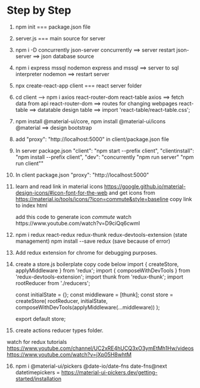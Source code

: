 # Step by Step

1. npm init === package.json file
2. server.js === main source for server
3. npm i -D concurrently json-server
   concurrently ==> server restart
   json-server ==> json database source
4. npm i express mssql nodemon
   express and mssql ==> server to sql interpreter
   nodemon ==> restart server
5. npx create-react-app client === react server folder
6. cd client --> npm i axios react-router-dom react-table
   axios ==> fetch data from api
   react-router-dom ==> routes for changing webpages
   react-table ==> datatable
   design table ==> import 'react-table/react-table.css';
7. npm install @material-ui/core, npm install @material-ui/icons  
   @material ==> design bootstrap
8. add "proxy": "http://localhost:5000" in client/package.json file
9. In server package.json
   "client": "npm start --prefix client",
   "clientinstall": "npm install --prefix client",
   "dev": "concurrently \"npm run server\" \"npm run client\""
10. In client package.json
    "proxy": "http://localhost:5000"
11. learn and read link in material icons
    https://google.github.io/material-design-icons/#icon-font-for-the-web
    and get icons from
    https://material.io/tools/icons/?icon=commute&style=baseline
    copy link to index html
    <link href="https://fonts.googleapis.com/icon?family=Material+Icons"
                  rel="stylesheet">
    add this code to generate icon <i class="material-icons">commute</i>
    watch https://www.youtube.com/watch?v=D9ciQq6cwmI
12. npm i redux react-redux redux-thunk redux-devtools-extension
    (state management)
    npm install --save redux (save because of error)
13. Add redux extension for chrome for debugging purposes.
14. create a store.js boilerplate copy code below
    import { createStore, applyMiddleware } from 'redux';
    import { composeWithDevTools } from 'redux-devtools-extension';
    import thunk from 'redux-thunk';
    import rootReducer from './reducers';

    const initialState = {};
    const middleware = [thunk];
    const store = createStore(
    rootReducer,
    initialState,
    composeWithDevTools(applyMiddleware(...middleware))
    );

    export default store;

15. create actions reducer types folder.

watch for redux tutorials
https://www.youtube.com/channel/UC2xRE4hUCQ3xO3ymEtMh1Hw/videos
https://www.youtube.com/watch?v=jXp05H8whtM

16. npm i @material-ui/pickers @date-io/date-fns date-fns@next
    datetimepickers = https://material-ui-pickers.dev/getting-started/installation
